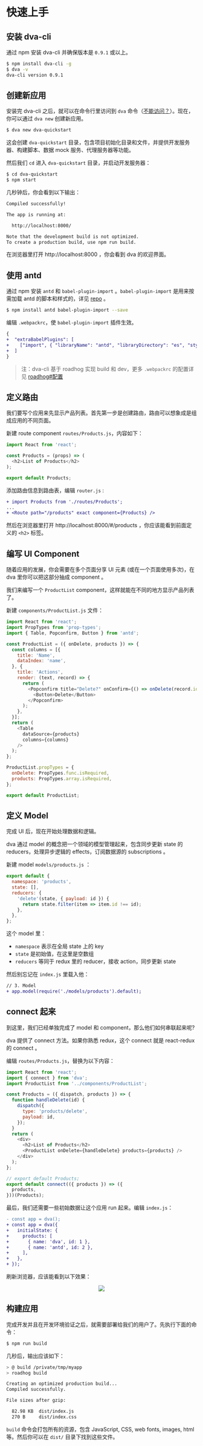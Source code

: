 # 快速上手

## 安装 dva-cli

通过 npm 安装 dva-cli 并确保版本是 `0.9.1` 或以上。

```bash
$ npm install dva-cli -g
$ dva -v
dva-cli version 0.9.1
```

## 创建新应用

安装完 dva-cli 之后，就可以在命令行里访问到 `dva` 命令（[不能访问？](http://stackoverflow.com/questions/15054388/global-node-modules-not-installing-correctly-command-not-found)）。现在，你可以通过 `dva new` 创建新应用。

```bash
$ dva new dva-quickstart
```

这会创建 `dva-quickstart` 目录，包含项目初始化目录和文件，并提供开发服务器、构建脚本、数据 mock 服务、代理服务器等功能。

然后我们 `cd` 进入 `dva-quickstart` 目录，并启动开发服务器：

```bash
$ cd dva-quickstart
$ npm start
```

几秒钟后，你会看到以下输出：

```bash
Compiled successfully!

The app is running at:

  http://localhost:8000/

Note that the development build is not optimized.
To create a production build, use npm run build.
```

在浏览器里打开 http://localhost:8000 ，你会看到 dva 的欢迎界面。

## 使用 antd

通过 npm 安装 `antd` 和 `babel-plugin-import` 。`babel-plugin-import` 是用来按需加载 antd 的脚本和样式的，详见 [repo](https://github.com/ant-design/babel-plugin-import) 。

```bash
$ npm install antd babel-plugin-import --save
```

编辑 `.webpackrc`，使 `babel-plugin-import` 插件生效。

```diff
{
+  "extraBabelPlugins": [
+    ["import", { "libraryName": "antd", "libraryDirectory": "es", "style": "css" }]
+  ]
}
```

> 注：dva-cli 基于 roadhog 实现 build 和 dev，更多 `.webpackrc` 的配置详见 [roadhog#配置](https://github.com/sorrycc/roadhog#配置)

## 定义路由

我们要写个应用来先显示产品列表。首先第一步是创建路由，路由可以想象成是组成应用的不同页面。

新建 route component `routes/Products.js`，内容如下：

```javascript
import React from 'react';

const Products = (props) => (
  <h2>List of Products</h2>
);

export default Products;
```

添加路由信息到路由表，编辑 `router.js` :

```diff
+ import Products from './routes/Products';
...
+ <Route path="/products" exact component={Products} />
```

然后在浏览器里打开 http://localhost:8000/#/products ，你应该能看到前面定义的 `<h2>` 标签。

## 编写 UI Component

随着应用的发展，你会需要在多个页面分享 UI 元素 (或在一个页面使用多次)，在 dva 里你可以把这部分抽成 component 。

我们来编写一个 `ProductList` component，这样就能在不同的地方显示产品列表了。

新建 `components/ProductList.js` 文件：

```javascript
import React from 'react';
import PropTypes from 'prop-types';
import { Table, Popconfirm, Button } from 'antd';

const ProductList = ({ onDelete, products }) => {
  const columns = [{
    title: 'Name',
    dataIndex: 'name',
  }, {
    title: 'Actions',
    render: (text, record) => {
      return (
        <Popconfirm title="Delete?" onConfirm={() => onDelete(record.id)}>
          <Button>Delete</Button>
        </Popconfirm>
      );
    },
  }];
  return (
    <Table
      dataSource={products}
      columns={columns}
    />
  );
};

ProductList.propTypes = {
  onDelete: PropTypes.func.isRequired,
  products: PropTypes.array.isRequired,
};

export default ProductList;
```

## 定义 Model

完成 UI 后，现在开始处理数据和逻辑。

dva 通过 model 的概念把一个领域的模型管理起来，包含同步更新 state 的 reducers，处理异步逻辑的 effects，订阅数据源的 subscriptions 。

新建 model `models/products.js` ：

```javascript
export default {
  namespace: 'products',
  state: [],
  reducers: {
    'delete'(state, { payload: id }) {
      return state.filter(item => item.id !== id);
    },
  },
};
```

这个 model 里：

- `namespace` 表示在全局 state 上的 key
- `state` 是初始值，在这里是空数组
- `reducers` 等同于 redux 里的 reducer，接收 action，同步更新 state

然后别忘记在 `index.js` 里载入他：

```diff
// 3. Model
+ app.model(require('./models/products').default);
```

## connect 起来

到这里，我们已经单独完成了 model 和 component，那么他们如何串联起来呢?

dva 提供了 connect 方法。如果你熟悉 redux，这个 connect 就是 react-redux 的 connect 。

编辑 `routes/Products.js`，替换为以下内容：

```javascript
import React from 'react';
import { connect } from 'dva';
import ProductList from '../components/ProductList';

const Products = ({ dispatch, products }) => {
  function handleDelete(id) {
    dispatch({
      type: 'products/delete',
      payload: id,
    });
  }
  return (
    <div>
      <h2>List of Products</h2>
      <ProductList onDelete={handleDelete} products={products} />
    </div>
  );
};

// export default Products;
export default connect(({ products }) => ({
  products,
}))(Products);
```

最后，我们还需要一些初始数据让这个应用 run 起来。编辑 `index.js`：

```diff
- const app = dva();
+ const app = dva({
+   initialState: {
+     products: [
+       { name: 'dva', id: 1 },
+       { name: 'antd', id: 2 },
+     ],
+   },
+ });
```

刷新浏览器，应该能看到以下效果：

<p style="text-align: center">
  <img src="https://zos.alipayobjects.com/rmsportal/GQJeDDeUCSTRMMg.gif" />
</p>

## 构建应用

完成开发并且在开发环境验证之后，就需要部署给我们的用户了。先执行下面的命令：

```bash
$ npm run build
```

几秒后，输出应该如下：

```bash
> @ build /private/tmp/myapp
> roadhog build

Creating an optimized production build...
Compiled successfully.

File sizes after gzip:

  82.98 KB  dist/index.js
  270 B     dist/index.css
```

`build` 命令会打包所有的资源，包含 JavaScript, CSS, web fonts, images, html 等。然后你可以在 `dist/` 目录下找到这些文件。
